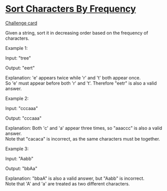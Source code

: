# [Sort Characters By Frequency](https://leetcode.com/problems/sort-characters-by-frequency/)
[Challenge card](https://leetcode.com/explore/challenge/card/may-leetcoding-challenge/537/week-4-may-22nd-may-28th/3337/)

Given a string, sort it in decreasing order based on the frequency of characters.

Example 1:

Input:
"tree"

Output:
"eert"

Explanation:
'e' appears twice while 'r' and 't' both appear once.\
So 'e' must appear before both 'r' and 't'. Therefore "eetr" is also a valid answer. 

Example 2:

Input:
"cccaaa"

Output:
"cccaaa"

Explanation:
Both 'c' and 'a' appear three times, so "aaaccc" is also a valid answer.\
Note that "cacaca" is incorrect, as the same characters must be together. 

Example 3:

Input:
"Aabb"

Output:
"bbAa"

Explanation:
"bbaA" is also a valid answer, but "Aabb" is incorrect.\
Note that 'A' and 'a' are treated as two different characters.
